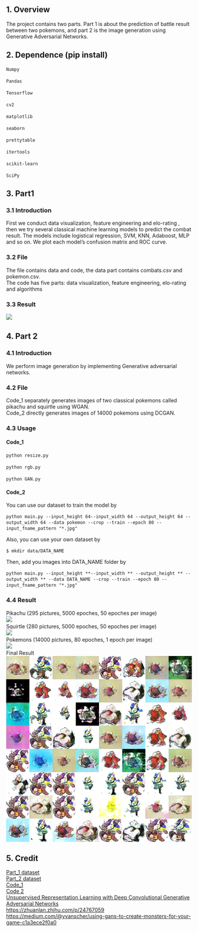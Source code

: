 ## 1. Overview
The project contains two parts. Part 1 is about the prediction of battle result between two pokemons, and part 2 is the image generation using Generative Adversarial Networks.<br>
## 2. Dependence (pip install)
<pre><code>Numpy<br>
Pandas<br/>
Tensorflow<br/>
cv2<br/>
matplotlib<br/>
seaborn<br/>
prettytable<br/>
itertools<br/>
scikit-learn<br/>
SciPy<br/></code></pre>
## 3. Part1
### 3.1 Introduction
First we conduct data visualization, feature engineering and elo-rating , then we try several classical machine learning models to predict the combat result. The models include logistical regression, SVM, KNN, Adaboost, MLP and so on. We plot each model’s confusion matrix and ROC curve.<br>
### 3.2 File
The file contains data and code, the data part contains combats.csv and pokemon.csv.<br> 
The code has five parts: data visualization, feature engineering, elo-rating and algorithms<br/>
### 3.3 Result
![](part1/Result.png)<br/>
## 4. Part 2
### 4.1 Introduction
We perform image generation by implementing Generative adversarial networks.
### 4.2 File
Code_1 separately generates images of two classical pokemons called pikachu and squirtle using WGAN.<br/>
Code_2 directly generates images of 14000 pokemons using DCGAN.<br/>
### 4.3 Usage
#### Code_1
<pre><code>python resize.py<br/>
python rgb.py<br/>
python GAN.py<br/></code></pre>
#### Code_2
You can use our dataset to train the model by<br/>
<pre><code>python main.py --input_height 64--input_width 64 --output_height 64 --output_width 64 --data pokemon --crop --train --epoch 80 --input_fname_pattern "*.jpg"</code></pre>
Also, you can use your own dataset by<br/>
<pre><code>$ mkdir data/DATA_NAME</code></pre>
Then, add you images into DATA_NAME folder by
<pre><code>python main.py --input_height **--input_width ** --output_height ** --output_width ** --data DATA_NAME --crop --train --epoch 80 --input_fname_pattern "*.jpg"</code></pre>
### 4.4 Result
Pikachu (295 pictures, 5000 epoches, 50 epoches per image)<br>
![](part2/results/Pikachu.gif)<br>
Squirtle (280 pictures, 5000 epoches, 50 epoches per image)<br>
![](part2/results/Squirtle.gif)<br>
Pokemons (14000 pictures, 80 epoches, 1 epoch per image)<br>
![](part2/results/Pokemon_all.gif)<br>
Final Result<br/>
![](part2/results/final_result.png)<br>
## 5. Credit
[Part_1 dataset](https://www.kaggle.com/terminus7/pokemon-challenge)<br/>
[Part_2 dataset](https://www.kaggle.com/thedagger/pokemon-generation-one)<br/>
[Code_1](https://github.com/llSourcell/Pokemon_GAN)<br/>
[Code 2](https://github.com/carpedm20/DCGAN-tensorflow)<br/>
[Unsupervised Representation Learning with Deep Convolutional Generative Adversarial Networks](https://arxiv.org/abs/1511.06434)<br/>
https://zhuanlan.zhihu.com/p/24767059<br/>
https://medium.com/@yvanscher/using-gans-to-create-monsters-for-your-game-c1a3ece2f0a0<br/>

